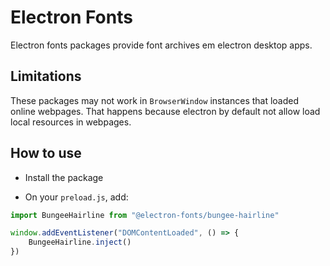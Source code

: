 # Electron Fonts

Electron fonts packages provide font archives em electron desktop apps.

## Limitations

These packages may not work in `BrowserWindow` instances that loaded online webpages. That happens because electron by default not allow load local resources in webpages.

## How to use

* Install the package

* On your `preload.js`, add:

```ts
import BungeeHairline from "@electron-fonts/bungee-hairline"

window.addEventListener("DOMContentLoaded", () => {
    BungeeHairline.inject()
})
```